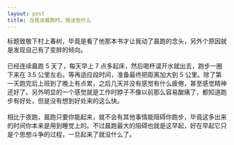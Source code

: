 ```yaml
---
layout: post
title: 当我谈晨跑时，我谈些什么
---
```

标题致敬下村上春树，毕竟是看了他那本书才让我动了晨跑的念头，另外个原因就是发现自己有了变胖的倾向。<br />
<br />已经连续晨跑 5 天了，每天早上 7 点多起床，然后喝杯温开水就出去，跑步一圈下来在 3.5 公里左右。等再适应段时间，准备最终把距离加大到 5 公里。除了第一天跑完后上班到了晚上有点累，之后几天并没有感觉有什么疲倦，甚至感觉精神还好了。另外明显的一个感觉就是工作时脖子不像以前那么容易酸痛了，都知道跑步有好处，但是没有想到好处来的这么快。<br />
<br />相比于夜跑，晨跑只要你能起来，就不会有其他事情能阻碍你跑步，毕竟这多出来的时间你本来是用到睡觉上的。不过晨跑最大的阻碍也就是这早起，好在早起它只是个思想斗争的过程，一旦起来了就没什么了。

